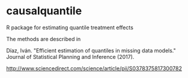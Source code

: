 # causalquantile

R package for estimating quantile treatment effects

The methods are described in 

Díaz, Iván. "Efficient estimation of quantiles in missing data models." Journal of Statistical Planning and Inference (2017).

http://www.sciencedirect.com/science/article/pii/S0378375817300782
